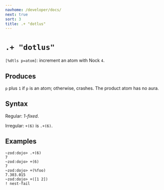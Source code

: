 ```yaml
---
navhome: /developer/docs/
next: true
sort: 3
title: .+ "dotlus"
---
```


# `.+ "dotlus"`

`[%dtls p=atom]`: increment an atom with Nock `4`.

## Produces

`p` plus `1` if `p` is an atom; otherwise, crashes.  The product
atom has no aura.

## Syntax

Regular: *1-fixed*.

Irregular: `+(6)` is `.+(6)`.

## Examples

```
~zod:dojo> .+(6)
7
~zod:dojo> +(6)
7
~zod:dojo> +(%foo)
7.303.015
~zod:dojo> +([1 2])
! nest-fail
```
